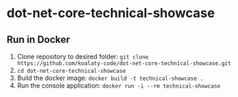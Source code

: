 # dot-net-core-technical-showcase
## Run in Docker
1. Clone repository to desired folder: `git clone https://github.com/koalaty-code/dot-net-core-technical-showcase.git`
2. `cd dot-net-core-technical-showcase`
3. Build the docker image: `docker build -t technical-showcase .`
4. Run the console application: `docker run -i --rm technical-showcase`


